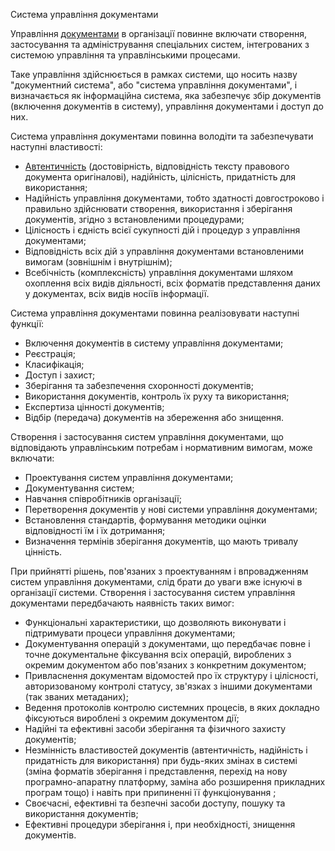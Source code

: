Система управління документами

Управління [документами](https://uk.wikipedia.org/wiki/%D0%94%D0%BE%D0%BA%D1%83%D0%BC%D0%B5%D0%BD%D1%82) в організації повинне включати створення, застосування та адміністрування спеціальних систем, інтегрованих з системою управління та управлінськими процесами.

Таке управління здійснюється в рамках системи, що носить назву "документний система", або "система управління документами", і визначається як інформаційна система, яка забезпечує збір документів (включення документів в систему), управління документами і доступ до них.

Система управління документами повинна володіти та забезпечувати наступні властивості:
- [Автентичність](https://uk.wikipedia.org/wiki/%D0%90%D0%B2%D1%82%D0%B5%D0%BD%D1%82%D0%B8%D1%87%D0%BD%D1%96%D1%81%D1%82%D1%8C_(%D0%BC%D0%B8%D1%81%D1%82%D0%B5%D1%86%D1%82%D0%B2%D0%BE)) (достовірність, відповідність тексту правового документа оригіналові), надійність, цілісність, придатність для використання;
- Надійність управління документами, тобто здатності довгостроково і правильно здійснювати створення, використання і зберігання документів, згідно з встановленими процедурами;
- Цілісность і єдність всієї сукупності дій і процедур з управління документами;
- Відповідність всіх дій з управління документами встановленими вимогам (зовнішнім і внутрішнім);
- Всебічність (комплексність) управління документами шляхом охоплення всіх видів діяльності, всіх форматів представлення даних у документах, всіх видів носіїв інформації.

Система управління документами повинна реалізовувати наступні функції:
- Включення документів в систему управління документами;
- Реєстрація;
- Класифікація;
- Доступ і захист;
- Зберігання та забезпечення схоронності документів;
- Використання документів, контроль їх руху та використання;
- Експертиза цінності документів;
- Відбір (передача) документів на збереження або знищення.

Створення і застосування систем управління документами, що відповідають
управлінським потребам і нормативним вимогам, може включати:
- Проектування систем управління документами;
- Документування систем;
- Навчання співробітників організації;
- Перетворення документів у нові системи управління документами;
- Встановлення стандартів, формування методики оцінки відповідності їм і їх дотримання;
- Визначення термінів зберігання документів, що мають тривалу цінність.

При прийнятті рішень, пов'язаних з проектуванням і впровадженням систем управління документами, слід брати до уваги вже існуючі в організації системи.
Створення і застосування систем управління документами передбачають наявність таких вимог:
- Функціональні характеристики, що дозволяють виконувати і підтримувати процеси управління документами;
- Документування операцій з документами, що передбачає повне і точне документальне фіксування всіх операцій, вироблених з окремим документом або пов'язаних з конкретним документом;
- Привласнення документам відомостей про їх структуру і цілісності, авторизованому контролі статусу, зв'язках з іншими документами (так званих метаданих);
- Ведення протоколів контролю системних процесів, в яких докладно фіксуються вироблені з окремим документом дії;
- Надійні та ефективні засоби зберігання та фізичного захисту документів;
- Незмінність властивостей документів (автентичність, надійність і придатність для використання) при будь-яких змінах в системі (зміна форматів зберігання і представлення, перехід на нову програмно-апаратну платформу, заміна або розширення прикладних програм тощо) і навіть при припиненні її функціонування ;
- Своєчасні, ефективні та безпечні засоби доступу, пошуку та використання документів;
- Ефективні процедури зберігання і, при необхідності, знищення документів.
